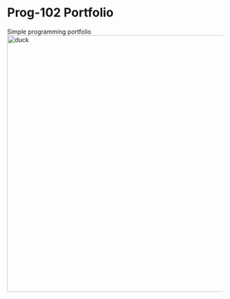 # Prog-102 Portfolio
Simple programming portfolio
<img width="920" height="599" alt="duck" src="https://github.com/user-attachments/assets/959d1182-3620-494e-8916-49dc860db6e0" />
